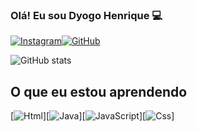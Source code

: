 ### Olá! Eu sou Dyogo Henrique 💻

[![Instagram](https://img.shields.io/badge/Instagram-E4405F?style=for-the-badge&logo=instagram&logoColor=white)](https://www.instagram.com/dyogoohenrique/)[![GitHub](https://img.shields.io/badge/GitHub-100000?style=for-the-badge&logo=github&logoColor=white)](https://github.com/DyogoSI)

![GitHub stats](https://github-readme-stats.vercel.app/api?username=DyogoSI&show_icons=true&theme=dracula)

## O que eu estou aprendendo

[![Html](https://img.shields.io/badge/HTML-239120?style=for-the-badge&logo=html5&logoColor=white)][![Java](https://img.shields.io/badge/Java-ED8B00?style=for-the-badge&logo=openjdk&logoColor=white)][![JavaScript](https://img.shields.io/badge/JavaScript-F7DF1E?style=for-the-badge&logo=javascript&logoColor=black)][![Css](https://img.shields.io/badge/CSS-239120?&style=for-the-badge&logo=css3&logoColor=white)]



